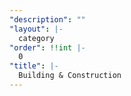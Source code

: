 ```yaml
---
"description": ""
"layout": |-
  category
"order": !!int |-
  0
"title": |-
  Building & Construction
---
```

